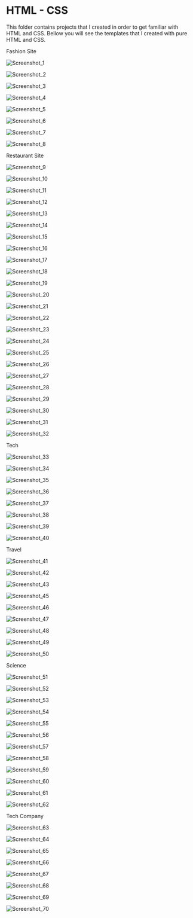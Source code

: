 # HTML - CSS

This folder contains projects that I created in order to get familiar with HTML and CSS. Bellow you will see the templates that I created with pure HTML and CSS.

Fashion Site

![Screenshot_1](https://github.com/roni3840/Projects/blob/master/HTML-CSS/img/Screenshot_1.png)

![Screenshot_2](https://github.com/roni3840/Projects/blob/master/HTML-CSS/img/Screenshot_2.png)



![Screenshot_3](https://github.com/roni3840/Projects/blob/master/HTML-CSS/img/Screenshot_3.png)

![Screenshot_4](https://github.com/roni3840/Projects/blob/master/HTML-CSS/img/Screenshot_4.png)



![Screenshot_5](https://github.com/roni3840/Projects/blob/master/HTML-CSS/img/Screenshot_5.png)

![Screenshot_6](https://github.com/roni3840/Projects/blob/master/HTML-CSS/img/Screenshot_6.png)

![Screenshot_7](https://github.com/roni3840/Projects/blob/master/HTML-CSS/img/Screenshot_7.png)

![Screenshot_8](https://github.com/roni3840/Projects/blob/master/HTML-CSS/img/Screenshot_8.png)

Restaurant Site

![Screenshot_9](https://github.com/roni3840/Projects/blob/master/HTML-CSS/img/Screenshot_9.png)

![Screenshot_10](https://github.com/roni3840/Projects/blob/master/HTML-CSS/img/Screenshot_10.png)

![Screenshot_11](https://github.com/roni3840/Projects/blob/master/HTML-CSS/img/Screenshot_11.png)

![Screenshot_12](https://github.com/roni3840/Projects/blob/master/HTML-CSS/img/Screenshot_12.png)

![Screenshot_13](https://github.com/roni3840/Projects/blob/master/HTML-CSS/img/Screenshot_13.png)

![Screenshot_14](https://github.com/roni3840/Projects/blob/master/HTML-CSS/img/Screenshot_14.png)

![Screenshot_15](https://github.com/roni3840/Projects/blob/master/HTML-CSS/img/Screenshot_15.png)

![Screenshot_16](https://github.com/roni3840/Projects/blob/master/HTML-CSS/img/Screenshot_16.png)

![Screenshot_17](https://github.com/roni3840/Projects/blob/master/HTML-CSS/img/Screenshot_17.png)

![Screenshot_18](https://github.com/roni3840/Projects/blob/master/HTML-CSS/img/Screenshot_18.png)

![Screenshot_19](https://github.com/roni3840/Projects/blob/master/HTML-CSS/img/Screenshot_19.png)

![Screenshot_20](https://github.com/roni3840/Projects/blob/master/HTML-CSS/img/Screenshot_20.png)

![Screenshot_21](https://github.com/roni3840/Projects/blob/master/HTML-CSS/img/Screenshot_21.png)

![Screenshot_22](https://github.com/roni3840/Projects/blob/master/HTML-CSS/img/Screenshot_22.png)

![Screenshot_23](https://github.com/roni3840/Projects/blob/master/HTML-CSS/img/Screenshot_23.png)

![Screenshot_24](https://github.com/roni3840/Projects/blob/master/HTML-CSS/img/Screenshot_24.png)

![Screenshot_25](https://github.com/roni3840/Projects/blob/master/HTML-CSS/img/Screenshot_25.png)

![Screenshot_26](https://github.com/roni3840/Projects/blob/master/HTML-CSS/img/Screenshot_26.png)

![Screenshot_27](https://github.com/roni3840/Projects/blob/master/HTML-CSS/img/Screenshot_27.png)

![Screenshot_28](https://github.com/roni3840/Projects/blob/master/HTML-CSS/img/Screenshot_28.png)

![Screenshot_29](https://github.com/roni3840/Projects/blob/master/HTML-CSS/img/Screenshot_29.png)

![Screenshot_30](https://github.com/roni3840/Projects/blob/master/HTML-CSS/img/Screenshot_30.png)

![Screenshot_31](https://github.com/roni3840/Projects/blob/master/HTML-CSS/img/Screenshot_31.png)

![Screenshot_32](https://github.com/roni3840/Projects/blob/master/HTML-CSS/img/Screenshot_32.png)

Tech

![Screenshot_33](https://github.com/roni3840/Projects/blob/master/HTML-CSS/img/Screenshot_33.png)

![Screenshot_34](https://github.com/roni3840/Projects/blob/master/HTML-CSS/img/Screenshot_34.png)

![Screenshot_35](https://github.com/roni3840/Projects/blob/master/HTML-CSS/img/Screenshot_35.png)



![Screenshot_36](https://github.com/roni3840/Projects/blob/master/HTML-CSS/img/Screenshot_36.png)

![Screenshot_37](https://github.com/roni3840/Projects/blob/master/HTML-CSS/img/Screenshot_37.png)

![Screenshot_38](https://github.com/roni3840/Projects/blob/master/HTML-CSS/img/Screenshot_38.png)

![Screenshot_39](https://github.com/roni3840/Projects/blob/master/HTML-CSS/img/Screenshot_39.png)

![Screenshot_40](https://github.com/roni3840/Projects/blob/master/HTML-CSS/img/Screenshot_40.png)

Travel

![Screenshot_41](https://github.com/roni3840/Projects/blob/master/HTML-CSS/img/Screenshot_41.png)

![Screenshot_42](https://github.com/roni3840/Projects/blob/master/HTML-CSS/img/Screenshot_42.png)

![Screenshot_43](https://github.com/roni3840/Projects/blob/master/HTML-CSS/img/Screenshot_43.png)

![Screenshot_45](https://github.com/roni3840/Projects/blob/master/HTML-CSS/img/Screenshot_45.png)

![Screenshot_46](https://github.com/roni3840/Projects/blob/master/HTML-CSS/img/Screenshot_46.png)

![Screenshot_47](https://github.com/roni3840/Projects/blob/master/HTML-CSS/img/Screenshot_47.png)

![Screenshot_48](https://github.com/roni3840/Projects/blob/master/HTML-CSS/img/Screenshot_48.png)

![Screenshot_49](https://github.com/roni3840/Projects/blob/master/HTML-CSS/img/Screenshot_49.png)

![Screenshot_50](https://github.com/roni3840/Projects/blob/master/HTML-CSS/img/Screenshot_50.png)

Science

![Screenshot_51](https://github.com/roni3840/Projects/blob/master/HTML-CSS/img/Screenshot_51.png)

![Screenshot_52](https://github.com/roni3840/Projects/blob/master/HTML-CSS/img/Screenshot_52.png)

![Screenshot_53](https://github.com/roni3840/Projects/blob/master/HTML-CSS/img/Screenshot_53.png)

![Screenshot_54](https://github.com/roni3840/Projects/blob/master/HTML-CSS/img/Screenshot_54.png)

![Screenshot_55](https://github.com/roni3840/Projects/blob/master/HTML-CSS/img/Screenshot_55.png)

![Screenshot_56](https://github.com/roni3840/Projects/blob/master/HTML-CSS/img/Screenshot_56.png)

![Screenshot_57](https://github.com/roni3840/Projects/blob/master/HTML-CSS/img/Screenshot_57.png)

![Screenshot_58](https://github.com/roni3840/Projects/blob/master/HTML-CSS/img/Screenshot_58.png)

![Screenshot_59](https://github.com/roni3840/Projects/blob/master/HTML-CSS/img/Screenshot_59.png)

![Screenshot_60](https://github.com/roni3840/Projects/blob/master/HTML-CSS/img/Screenshot_60.png)

![Screenshot_61](https://github.com/roni3840/Projects/blob/master/HTML-CSS/img/Screenshot_61.png)

![Screenshot_62](https://github.com/roni3840/Projects/blob/master/HTML-CSS/img/Screenshot_62.png)

Tech Company

![Screenshot_63](https://github.com/roni3840/Projects/blob/master/HTML-CSS/img/Screenshot_63.png)

![Screenshot_64](https://github.com/roni3840/Projects/blob/master/HTML-CSS/img/Screenshot_64.png)

![Screenshot_65](https://github.com/roni3840/Projects/blob/master/HTML-CSS/img/Screenshot_65.png)

![Screenshot_66](https://github.com/roni3840/Projects/blob/master/HTML-CSS/img/Screenshot_66.png)

![Screenshot_67](https://github.com/roni3840/Projects/blob/master/HTML-CSS/img/Screenshot_67.png)

![Screenshot_68](https://github.com/roni3840/Projects/blob/master/HTML-CSS/img/Screenshot_68.png)

![Screenshot_69](https://github.com/roni3840/Projects/blob/master/HTML-CSS/img/Screenshot_69.png)

![Screenshot_70](https://github.com/roni3840/Projects/blob/master/HTML-CSS/img/Screenshot_70.png)











